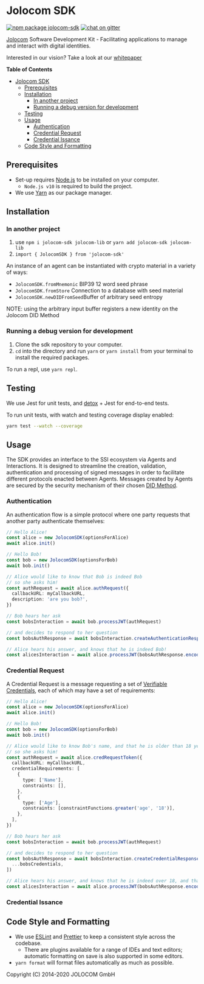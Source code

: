 # Jolocom SDK

[![npm package jolocom-sdk](https://img.shields.io/npm/v/jolocom-sdk?style=flat-square)](https://www.npmjs.com/package/jolocom-sdk)
[![chat on gitter](https://img.shields.io/gitter/room/jolocom/jolocom-sdk?style=flat-square)](https://gitter.im/jolocom/jolocom-sdk)

[Jolocom](https://jolocom.io) Software Development Kit - Facilitating applications to manage and
interact with digital identities.

Interested in our vision? Take a look at our [whitepaper](https://jolocom.io/wp-content/uploads/2019/12/Jolocom-Whitepaper-v2.1-A-Decentralized-Open-Source-Solution-for-Digital-Identity-and-Access-Management.pdf)

<!-- markdown-toc start - Don't edit this section. Run M-x markdown-toc-refresh-toc -->

**Table of Contents**

- [Jolocom SDK](#jolocom-sdk)
  - [Prerequisites](#prerequisites)
  - [Installation](#installation)
    - [In another project](#in-another-project)
    - [Running a debug version for development](#running-a-debug-version-for-development)
  - [Testing](#testing)
  - [Usage](#usage)
    - [Authentication](#authentication)
    - [Credential Request](#credential-request)
    - [Credential Issance](#credential-issance)
  - [Code Style and Formatting](#code-style-and-formatting)

<!-- markdown-toc end -->

## Prerequisites

- Set-up requires [Node.js](https://nodejs.org/en/download/) to be installed on your computer.
  - `Node.js v10` is required to build the project.
- We use [Yarn](https://yarnpkg.com) as our package manager.

## Installation

### In another project

1. use `npm i jolocom-sdk jolocom-lib` or `yarn add jolocom-sdk jolocom-lib`
2. `import { JolocomSDK } from 'jolocom-sdk'`

An instance of an agent can be instantiated with crypto material in a variety of
ways:

- `JolocomSDK.fromMnemonic` BIP39 12 word seed phrase
- `JolocomSDK.fromStore` Connection to a database with seed material
- `JolocomSDK.newDIDFromSeed`Buffer of arbitrary seed entropy

NOTE: using the arbitrary input buffer registers a new identity on the Jolocom
DID Method

### Running a debug version for development

1. Clone the sdk repository to your computer.
2. `cd` into the directory and run `yarn` or `yarn install` from your terminal to install the required packages.

To run a repl, use `yarn repl`.

## Testing

We use Jest for unit tests, and [detox](https://github.com/wix/Detox) + Jest for end-to-end tests.

To run unit tests, with watch and testing coverage display enabled:

```bash
yarn test --watch --coverage
```

## Usage

The SDK provides an interface to the SSI ecosystem via Agents and Interactions. It is designed to streamline the creation, validation, authentication and processing of signed messages in order to facilitate different protocols enacted between Agents. Messages created by Agents are secured by the security mechanism of their chosen [DID Method](https://w3c.github.io/did-core/).

### Authentication

An authentication flow is a simple protocol where one party requests that another party authenticate themselves:

```typescript
// Hello Alice!
const alice = new JolocomSDK(optionsForAlice)
await alice.init()

// Hello Bob!
const bob = new JolocomSDK(optionsForBob)
await bob.init()

// Alice would like to know that Bob is indeed Bob
// so she asks him!
const authRequest = await alice.authRequest({
  callbackURL: myCallbackURL,
  description: 'are you bob?',
})

// Bob hears her ask
const bobsInteraction = await bob.processJWT(authRequest)

// and decides to respond to her question
const bobsAuthResponse = await bobsInteraction.createAuthenticationResponse()

// Alice hears his answer, and knows that he is indeed Bob!
const alicesInteraction = await alice.processJWT(bobsAuthResponse.encode())
```

### Credential Request

A Credential Request is a message requesting a set of [Verifiable Credentials](https://www.w3.org/TR/vc-data-model/), each of which may have a set of requirements:

```typescript
// Hello Alice!
const alice = new JolocomSDK(optionsForAlice)
await alice.init()

// Hello Bob!
const bob = new JolocomSDK(optionsForBob)
await bob.init()

// Alice would like to know Bob's name, and that he is older than 18 years
// so she asks him!
const authRequest = await alice.credRequestToken({
  callbackURL: myCallbackURL,
  credentialRequirements: [
    {
      type: ['Name'],
      constraints: [],
    },
    {
      type: ['Age'],
      constraints: [constraintFunctions.greater('age', '18')],
    },
  ],
})

// Bob hears her ask
const bobsInteraction = await bob.processJWT(authRequest)

// and decides to respond to her question
const bobsAuthResponse = await bobsInteraction.createCredentialResponse([
  ...bobsCredentials,
])

// Alice hears his answer, and knows that he is indeed over 18, and that his name is Bob!
const alicesInteraction = await alice.processJWT(bobsAuthResponse.encode())
```

### Credential Issance

## Code Style and Formatting

- We use [ESLint](https://eslint.org/) and [Prettier](https://prettier.io/) to keep a consistent style across the codebase.
  - There are plugins available for a range of IDEs and text editors; automatic formatting on save is also supported in some editors.
- `yarn format` will format files automatically as much as possible.

Copyright (C) 2014-2020 JOLOCOM GmbH
